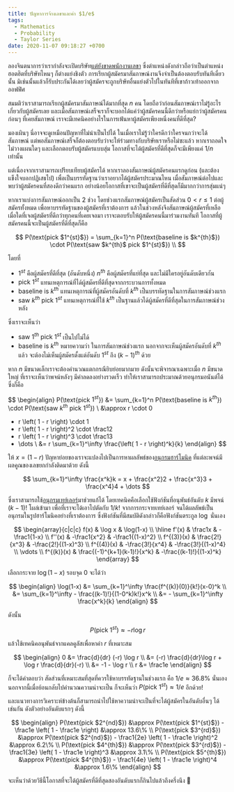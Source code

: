 ```yaml
---
title: ปัญหาการจ้างเลขาและค่า $1/e$
tags:
  - Mathematics
  - Probability
  - Taylor Series
date: 2020-11-07 09:18:27 +0700
---
```


ลองจินตนาการว่าเรากำลังจะเปิดบริษัท[แต่ยังขาดพนักงานเลขา][secretary problem] ซึ่งตำแหน่งดังกล่าวถือว่าเป็นตำแหน่งฮอตฮิตที่บริษัทไหนๆ ก็ต่างแย่งชิงตัว การเรียกผู้สมัครมาสัมภาษณ์งานจึงจำเป็นต้องตอบรับทันทีเดี๋ยวนั้น มิเช่นนั้นแล้วก็รับประกันได้เลยว่าผู้สมัครจะถูกบริษัทอื่นแย่งตัวไปในทันทีที่เขาก้าวเท้าออกจากออฟฟิศ

สมมติว่าเราสามารถเรียกผู้สมัครมาสัมภาษณ์ได้มากที่สุด $n$ คน โดยถือว่าก่อนสัมภาษณ์เราไม่รู้อะไรเกี่ยวกับผู้สมัครเลย และเมื่อสัมภาษณ์เสร็จเราก็จะบอกได้แค่ว่าผู้สมัครคนนี้ดีกว่าหรือแย่กว่าผู้สมัครคนก่อนๆ ที่เคยสัมภาษณ์ เราจะมีเทคนิคอย่างไรในการเฟ้นหาผู้สมัครเพียงหนึ่งคนที่ดีที่สุด?

มองเผินๆ นี่อาจจะดูเหมือนปัญหาที่ไม่น่าเป็นไปได้ ในเมื่อเราไม่รู้ว่าใครดีกว่าใครจนกว่าจะได้สัมภาษณ์ แต่พอสัมภาษณ์เสร็จก็ต้องตอบรับว่าจะให้ร่วมทางกับบริษัทเราหรือไม่ซะแล้ว หากเราถอดใจไม่วางแผนใดๆ และเลือกตอบรับผู้สมัครแบบสุ่ม โอกาสที่จะได้ผู้สมัครที่ดีที่สุดก็จะมีเพียงแค่ $1/n$ เท่านั้น

แต่เนื่องจากเราสามารถเปรียบเทียบผู้สมัครได้ หากเราลองสัมภาษณ์ผู้สมัครคนแรกดูก่อน (และต้องแข็งใจบอกปฏิเสธไป) เพื่อเป็นบรรทัดฐานว่าเราอยากได้ผู้สมัครประมาณไหน เมื่อสัมภาษณ์ต่อไปและพบว่าผู้สมัครคนที่สองดีกว่าคนแรก อย่างน้อยโอกาสที่เขาจะเป็นผู้สมัครที่ดีที่สุดก็มีมากกว่าการสุ่มแน่ๆ

หากเราแบ่งการสัมภาษณ์ออกเป็น 2 ช่วง โดยช่วงแรกสัมภาษณ์ผู้สมัครเป็นสัดส่วน $0<r\le 1$ ต่อผู้สมัครทั้งหมด เพื่อหาบรรทัดฐานของผู้สมัครที่เราต้องการ แล้วในช่วงหลังจึงสัมภาษณ์ผู้สมัครที่เหลือ เมื่อใดที่เจอผู้สมัครที่ดีกว่าทุกคนที่เคยเจอมา เราจะตอบรับให้ผู้สมัครคนนี้มาร่วมงานทันที โอกาสที่ผู้สมัครคนนี้จะเป็นผู้สมัครที่ดีที่สุดก็คือ

$$
P(\text{pick $1^{st}$}) = \sum_{k=1}^n P(\text{baseline is $k^{th}$}) \cdot P(\text{saw $k^{th}$ pick $1^{st}$}) \\
$$

โดยที่

- $1^{st}$ คือผู้สมัครที่ดีที่สุด (อันดับหนึ่ง) $n^{th}$ คือผู้สมัครที่แย่ที่สุด และไม่มีใครอยู่อันดับเดียวกัน
- $\text{pick $1^{st}$}$ แทนเหตุการณ์ที่ได้ผู้สมัครที่ดีที่สุดจากกระบวนการทั้งหมด
- $\text{baseline is $k^{th}$}$ แทนเหตุการณ์ที่ผู้สมัครอันดับที่ $k^{th}$ เป็นบรรทัดฐานในการสัมภาษณ์ช่วงแรก
- $\text{saw $k^{th}$ pick $1^{st}$}$ แทนเหตุการณ์ที่ใช้ $k^{th}$ เป็นฐานแล้วได้ผู้สมัครที่ดีที่สุดในการสัมภาษณ์ช่วงหลัง

ซึ่งเราจะเห็นว่า

- $\text{saw $1^{th}$ pick $1^{st}$}$ เป็นไปไม่ได้
- $\text{baseline is $k^{th}$}$ หมายความว่า ในการสัมภาษณ์ช่วงแรก นอกจากจะเห็นผู้สมัครอันดับที่ $k^{th}$ แล้ว จะต้องไม่เห็นผู้สมัครตั้งแต่อันดับ $1^{st}$ ถึง $(k-1)^{th}$ ด้วย

หาก $n$ มีขนาดเล็กเราจะต้องคำนวณแตกกรณียิบย่อยมากมาย ดังนั้นจะพิจารณาเฉพาะเมื่อ $n$ มีขนาดใหญ่ ที่เราจะเห็นว่าพจน์หลังๆ มีค่าลดลงอย่างรวดเร็ว ทำให้เราสามารถประมาณด้วยอนุกรมอนันต์ได้ ซึ่งก็คือ

$$
\begin{align}
P(\text{pick $1^{st}$}) &= \sum_{k=1}^n P(\text{baseline is $k^{th}$}) \cdot P(\text{saw $k^{th}$ pick $1^{st}$}) \\
  &\approx r \cdot 0
   + r \left( 1 - r \right) \cdot 1 
   + r \left( 1 - r \right)^2 \cdot \frac12
   + r \left( 1 - r \right)^3 \cdot \frac13
   + \dots
   \\
  &= r \sum_{k=1}^\infty \frac{\left( 1 - r \right)^k}{k}
\end{align}
$$

ให้ $x=(1-r)$ ปัญหาย่อยของเราจะแปลงไปเป็นการหาผลลัพธ์ของ[อนุกรมฮาร์โมนิค][harmonic series] ที่แต่ละพจน์มีผลคูณของเลขยกกำลังติดมาด้วย ดังนี้

$$
\sum_{k=1}^\infty \frac{x^k}k = x + \frac{x^2}2 + \frac{x^3}3 + \frac{x^4}4 + \dots
$$

ซึ่งเราสามารถใช้[อนุกรมเทย์เลอร์][taylor series]มาช่วยแก้ได้ โดยเทคนิคคือเลือกใช้ฟังก์ชันที่อนุพันธ์อันดับ $k$ มีพจน์ $(k-1)!$ โผล่เข้ามา เพื่อที่เราจะได้เอาไปตัดกับ $1/k!$ จากการกระจายเทย์เลอร์ จนได้ผลลัพธ์เป็นอนุกรมในรูปฮาร์โมนิคอย่างที่เราต้องการ ซึ่งฟังก์ชันที่มีสมบัติดังกล่าวก็คือฟังก์ชันตระกูล $\log$ นั่นเอง

$$
\begin{array}{c|c|c}
f(x)       & \log x                       & \log(1-x)           \\
\hline
f'(x)      & \frac1x                      & -\frac1{1-x}        \\
f''(x)     & -\frac1{x^2}                 & -\frac1{(1-x)^2}    \\
f^{(3)}(x) & \frac{2!}{x^3}               & -\frac{2!}{(1-x)^3} \\
f^{(4)}(x) & -\frac{3!}{x^4}              & -\frac{3!}{(1-x)^4} \\
\vdots \\
f^{(k)}(x) & \frac{(-1)^{k+1}(k-1)!}{x^k} & -\frac{(k-1)!}{(1-x)^k}
\end{array}
$$

เลือกกระจาย $\log (1-x)$ รอบจุด 0 จะได้ว่า

$$
\begin{align}
\log(1-x) &= \sum_{k=1}^\infty \frac{f^{(k)}(0)}{k!}(x-0)^k \\
          &= \sum_{k=1}^\infty - \frac{(k-1)!}{(1-0^k)k!}x^k \\
          &= - \sum_{k=1}^\infty \frac{x^k}{k}
\end{align}
$$

ดังนั้น

$$
P(\text{pick $1^{st}$}) \approx - r \log r
$$

แล้วใช้เทคนิคอนุพันธ์จากแคลคูลัสเพื่อหาค่า $r$ ที่เหมาะสม

$$
\begin{align}
0 &= \frac{d}{dr} (-r) \log r \\
  &= (-r) \frac{d}{dr}\log r + \log r \frac{d}{dr}(-r) \\
  &= -1 - \log r \\
r &= \frac1e
\end{align}
$$

ก็จะได้คำตอบว่า สัดส่วนที่เหมาะสมที่สุดที่ควรใช้หาบรรทัดฐานในช่วงแรก คือ $1/e \approx 36.8\%$ นั่นเอง นอกจากนี้เมื่อย้อนกลับไปคำนวณความน่าจะเป็น ก็จะเห็นว่า $P(\text{pick $1^{st}$}) \approx 1/e$ อีกด้วย!

และแนวทางการวิเคราะห์ข้างต้นก็สามารถนำไปใช้หาความน่าจะเป็นที่จะได้ผู้สมัครในอันดับอื่นๆ ได้เช่นกัน ดังตัวอย่างอันดับแรกๆ ดังนี้

$$ \begin{align}
P(\text{pick $2^{nd}$}) &\approx P(\text{pick $1^{st}$}) - \frac1e \left( 1 - \frac1e \right) &\approx 13.6\% \\
P(\text{pick $3^{rd}$}) &\approx P(\text{pick $2^{nd}$}) - \frac1{2e} \left( 1 - \frac1e \right)^2 &\approx 6.2\% \\
P(\text{pick $4^{th}$}) &\approx P(\text{pick $3^{rd}$}) - \frac1{3e} \left( 1 - \frac1e \right)^3 &\approx 3.1\% \\
P(\text{pick $5^{th}$}) &\approx P(\text{pick $4^{th}$}) - \frac1{4e} \left( 1 - \frac1e \right)^4 &\approx 1.6\%
\end{align} $$

จะเห็นว่าด้วยวิธีนี้โอกาสที่จะได้ผู้สมัครที่ดีที่สุดสองอันดับแรกก็กินไปแล้วถึงครึ่งนึง 🤯



[secretary problem]: //en.wikipedia.org/wiki/Secretary_problem
[harmonic series]: //en.wikipedia.org/wiki/Harmonic_series_(mathematics)
[taylor series]: //en.wikipedia.org/wiki/Taylor_series
